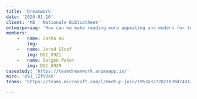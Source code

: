 ```yaml
---
title: 'Dreamwork'
date: '2020-01-10'
client: 'KB | Nationale Bibliotheek'
ontwerpvraag: 'How can we make reading more appealing and modern for teens?'
members:
    -   name: Jasha Hu
        img:
    -   name: Jered Sloof
        img: DSC_0921
    -   name: Sergen Peker
        img: DSC_0929
casestudy: 'https://teamdreamwork.animaapp.io/'
miro: 'o9J_lZfVDkk'
teams: 'https://teams.microsoft.com/l/meetup-join/19%3a3272821039d74812934582c53f4e0aab%40thread.tacv2/1611094942876?context=%7b%22Tid%22%3a%22ca6fbace-7cba-4d53-8681-a06284f7ff46%22%2c%22Oid%22%3a%22100e5047-8c80-4681-bea6-926cb60256f0%22%7d'

---
```







